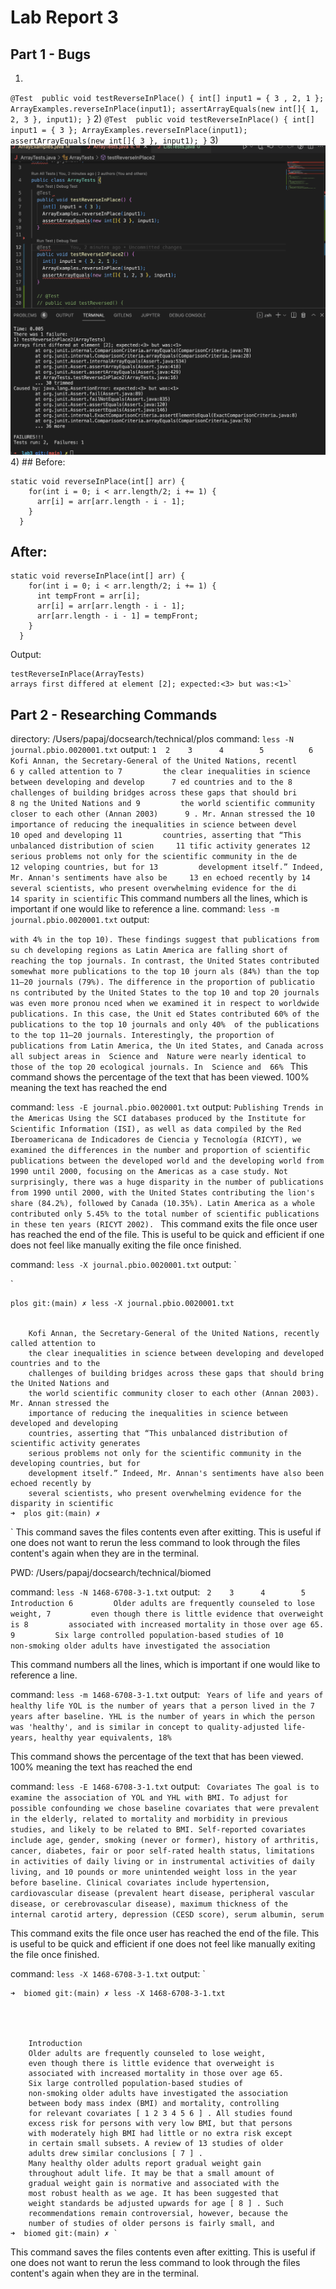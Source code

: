 # Lab Report 3

## Part 1 - Bugs

1) 
`@Test 
	public void testReverseInPlace() {
    int[] input1 = { 3 , 2, 1 };
    ArrayExamples.reverseInPlace(input1);
    assertArrayEquals(new int[]{ 1, 2, 3 }, input1);
	}`
2) `@Test 
	public void testReverseInPlace() {
    int[] input1 = { 3 };
    ArrayExamples.reverseInPlace(input1);
    assertArrayEquals(new int[]{ 3 }, input1);
	}`
3) ![Output](images/OutputLab3.png)
4) ## Before:
```
static void reverseInPlace(int[] arr) {
    for(int i = 0; i < arr.length/2; i += 1) {
      arr[i] = arr[arr.length - i - 1];
    }
  }
```
## After: 
```
static void reverseInPlace(int[] arr) {
    for(int i = 0; i < arr.length/2; i += 1) {
      int tempFront = arr[i];
      arr[i] = arr[arr.length - i - 1];
      arr[arr.length - i - 1] = tempFront;
    }
  }
```

Output: 
```
testReverseInPlace(ArrayTests)
arrays first differed at element [2]; expected:<3> but was:<1>`
```

## Part 2 - Researching Commands
directory: /Users/papaj/docsearch/technical/plos
command: `less -N journal.pbio.0020001.txt`
output: `
      1 
      2   
      3     
      4       
      5         
      6         Kofi Annan, the Secretary-General of the United Nations, recentl      6 y called attention to
      7         the clear inequalities in science between developing and develop      7 ed countries and to the
      8         challenges of building bridges across these gaps that should bri      8 ng the United Nations and
      9         the world scientific community closer to each other (Annan 2003)      9 . Mr. Annan stressed the
     10         importance of reducing the inequalities in science between devel     10 oped and developing
     11         countries, asserting that “This unbalanced distribution of scien     11 tific activity generates
     12         serious problems not only for the scientific community in the de     12 veloping countries, but for
     13         development itself.” Indeed, Mr. Annan's sentiments have also be     13 en echoed recently by
     14         several scientists, who present overwhelming evidence for the di     14 sparity in scientific
`
This command numbers all the lines, which is important if one would like to reference a line. 
command: `less -m journal.pbio.0020001.txt`
output:

`with 4% in the top 10). These findings suggest that publications from su
ch developing
        regions as Latin America are falling short of reaching the top journals.
 In contrast, the
        United States contributed somewhat more publications to the top 10 journ
als (84%) than the
        top 11–20 journals (79%). The difference in the proportion of publicatio
ns contributed by
        the United States to the top 10 and top 20 journals was even more pronou
nced when we
        examined it in respect to worldwide publications. In this case, the Unit
ed States
        contributed 60% of the publications to the top 10 journals and only 40% 
of the publications
        to the top 11–20 journals.
        Interestingly, the proportion of publications from Latin America, the Un
ited States, and
        Canada across all subject areas in 
        Science and 
        Nature were nearly identical to those of the top 20 ecological journals.
        In 
        Science and 
66%
`
This command shows the percentage of the text that has been viewed. 100% meaning the text has reached the end

command: `less -E journal.pbio.0020001.txt`
output: `Publishing Trends in the Americas
        Using the SCI databases produced by the Institute for Scientific Information (ISI), as
        well as data compiled by the Red Iberoamericana de Indicadores de Ciencia y Tecnología
        (RICYT), we examined the differences in the number and proportion of scientific
        publications between the developed world and the developing world from 1990 until 2000,
        focusing on the Americas as a case study. Not surprisingly, there was a huge disparity in
        the number of publications from 1990 until 2000, with the United States contributing the
        lion's share (84.2%), followed by Canada (10.35%). Latin America as a whole contributed
        only 5.45% to the total number of scientific publications in these ten years (RICYT
        2002).
`
This command exits the file once user has reached the end of the file. This is useful to be quick and efficient if one does not feel like manually exiting the file once finished. 

command: `less -X journal.pbio.0020001.txt`
output: `

`

  
    plos git:(main) ✗ less -X journal.pbio.0020001.txt
      
        
        Kofi Annan, the Secretary-General of the United Nations, recently called attention to
        the clear inequalities in science between developing and developed countries and to the
        challenges of building bridges across these gaps that should bring the United Nations and
        the world scientific community closer to each other (Annan 2003). Mr. Annan stressed the
        importance of reducing the inequalities in science between developed and developing
        countries, asserting that “This unbalanced distribution of scientific activity generates
        serious problems not only for the scientific community in the developing countries, but for
        development itself.” Indeed, Mr. Annan's sentiments have also been echoed recently by
        several scientists, who present overwhelming evidence for the disparity in scientific 	
	➜  plos git:(main) ✗ 
`
This command saves the files contents even after exitting. This is useful if one does not want to rerun the less command to look through the files content's again when they are in the terminal. 


PWD: /Users/papaj/docsearch/technical/biomed

command: `less -N 1468-6708-3-1.txt`
output: `
      2   
      3     
      4       
      5         Introduction
      6         Older adults are frequently counseled to lose weight,
      7         even though there is little evidence that overweight is
      8         associated with increased mortality in those over age 65.
      9         Six large controlled population-based studies of
     10         non-smoking older adults have investigated the association`

This command numbers all the lines, which is important if one would like to reference a line. 

command: `less -m 1468-6708-3-1.txt`
output: `
          Years of life and years of healthy life
          YOL is the number of years that a person lived in the
          7 years after baseline. YHL is the number of years in
          which the person was 'healthy', and is similar in concept
          to quality-adjusted life-years, healthy year equivalents,
18%`

This command shows the percentage of the text that has been viewed. 100% meaning the text has reached the end

command: `less -E 1468-6708-3-1.txt`
output: `
Covariates
          The goal is to examine the association of YOL and YHL
          with BMI. To adjust for possible confounding we chose
          baseline covariates that were prevalent in the elderly,
          related to mortality and morbidity in previous studies,
          and likely to be related to BMI. Self-reported covariates
          include age, gender, smoking (never or former), history
          of arthritis, cancer, diabetes, fair or poor self-rated
          health status, limitations in activities of daily living
          or in instrumental activities of daily living, and 10
          pounds or more unintended weight loss in the year before
          baseline. Clinical covariates include hypertension,
          cardiovascular disease (prevalent heart disease,
          peripheral vascular disease, or cerebrovascular disease),
          maximum thickness of the internal carotid artery,
          depression (CESD score), serum albumin, serum`

This command exits the file once user has reached the end of the file. This is useful to be quick and efficient if one does not feel like manually exiting the file once finished. 

command: `less -X 1468-6708-3-1.txt`
output: `	

	➜  biomed git:(main) ✗ less -X 1468-6708-3-1.txt

  
    
      
        Introduction
        Older adults are frequently counseled to lose weight,
        even though there is little evidence that overweight is
        associated with increased mortality in those over age 65.
        Six large controlled population-based studies of
        non-smoking older adults have investigated the association
        between body mass index (BMI) and mortality, controlling
        for relevant covariates [ 1 2 3 4 5 6 ] . All studies found
        excess risk for persons with very low BMI, but that persons
        with moderately high BMI had little or no extra risk except
        in certain small subsets. A review of 13 studies of older
        adults drew similar conclusions [ 7 ] .
        Many healthy older adults report gradual weight gain
        throughout adult life. It may be that a small amount of
        gradual weight gain is normative and associated with the
        most robust health as we age. It has been suggested that
        weight standards be adjusted upwards for age [ 8 ] . Such
        recommendations remain controversial, however, because the
        number of studies of older persons is fairly small, and
	➜  biomed git:(main) ✗ `
This command saves the files contents even after exitting. This is useful if one does not want to rerun the less command to look through the files content's again when they are in the terminal. 
